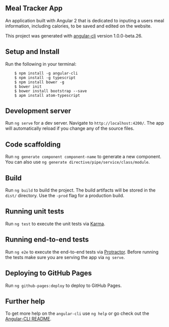 ## Meal Tracker App

An application built with Angular 2 that is dedicated to inputing a users meal information, including calories, to be saved and edited on the website.

This project was generated with [angular-cli](https://github.com/angular/angular-cli) version 1.0.0-beta.26.

## Setup and Install
Run the following in your terminal:

        $ npm install -g angular-cli
        $ npm install -g typescript
        $ npm install bower -g
        $ bower init
        $ bower install bootstrap --save
        $ apm install atom-typescript



## Development server
Run `ng serve` for a dev server. Navigate to `http://localhost:4200/`. The app will automatically reload if you change any of the source files.

## Code scaffolding

Run `ng generate component component-name` to generate a new component. You can also use `ng generate directive/pipe/service/class/module`.

## Build

Run `ng build` to build the project. The build artifacts will be stored in the `dist/` directory. Use the `-prod` flag for a production build.

## Running unit tests

Run `ng test` to execute the unit tests via [Karma](https://karma-runner.github.io).

## Running end-to-end tests

Run `ng e2e` to execute the end-to-end tests via [Protractor](http://www.protractortest.org/).
Before running the tests make sure you are serving the app via `ng serve`.

## Deploying to GitHub Pages

Run `ng github-pages:deploy` to deploy to GitHub Pages.

## Further help

To get more help on the `angular-cli` use `ng help` or go check out the [Angular-CLI README](https://github.com/angular/angular-cli/blob/master/README.md).
